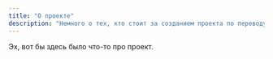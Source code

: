 ```yaml
---
title: "О проекте"
description: "Немного о тех, кто стоит за созданием проекта по переводу Mastodon"
---
```


Эх, вот бы здесь было что-то про проект.
